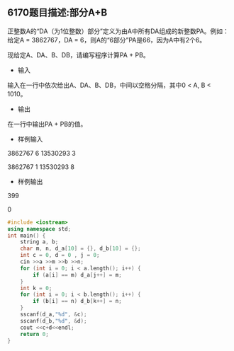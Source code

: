 6170题目描述:部分A+B
----------

正整数A的“DA（为1位整数）部分”定义为由A中所有DA组成的新整数PA。例如：给定A = 3862767，DA = 6，则A的“6部分”PA是66，因为A中有2个6。

现给定A、DA、B、DB，请编写程序计算PA + PB。

- 输入

输入在一行中依次给出A、DA、B、DB，中间以空格分隔，其中0 < A, B < 1010。
- 输出

在一行中输出PA + PB的值。

- 样例输入

3862767 6 13530293 3

3862767 1 13530293 8

- 样例输出

399

0

```C++
#include <iostream>
using namespace std;
int main() {
    string a, b;
    char m, n, d_a[10] = {}, d_b[10] = {};
    int c = 0, d = 0 , j = 0;
    cin >>a >>m >>b >>n;
    for (int i = 0; i < a.length(); i++) {
        if (a[i] == m) d_a[j++] = m;
    }
    int k = 0;
    for (int i = 0; i < b.length(); i++) {
        if (b[i] == n) d_b[k++] = n;
    }
    sscanf(d_a,"%d", &c);
    sscanf(d_b,"%d", &d);
    cout <<c+d<<endl;
    return 0;
}
```














 